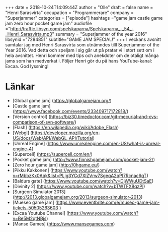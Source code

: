 +++
date = 2018-10-24T14:09:44Z
author = "Olle"
draft = false
name = "Henri Sarasvirta"
occupation = "Programmerare"
company = "Superjammer"
categories = ["episode"]
hashtags ="game jam castle game jam zero hour pocket game jam"
audiofile ="http://traffic.libsyn.com/spelskaparna/Spelskaparna_-_54_-_Henri_Sarasvirta.mp3"
summary = "Superjammer of the year 2016"
libsynid ="7284851"
subtitle="GAME JAM SPECIAL!"
+++
I veckans avsnitt samtalar jag med Henri Sarasvirta som utnämndes tilll Superjammer of the Year 2016. Vad detta och speljam i sig går ut på pratar vi i stort sett om i hela avsnittet. Henri kommer med tips och anekdoter om de otaligt många jams som han medverkat i. Följer Henri gör du på hans YouTube-kanal: Excaa. God lyssning!
# Länkar
* [Global game jam] (https://globalgamejam.org/)
* [Castle game jam] (https://www.facebook.com/events/233409717172818/)
* [Version control] (https://biz30.timedoctor.com/git-mecurial-and-cvs-comparison-of-svn-software/)
* [Flash] (https://en.wikipedia.org/wiki/Adobe_Flash)
* [Webgl] (https://developer.mozilla.org/en-US/docs/Web/API/WebGL_API/Tutorial)
* [Unreal Engine] (https://www.unrealengine.com/en-US/what-is-unreal-engine-4)
* [Supercell] (https://supercell.com/en/)
* [Pocket game jam] (http://www.finnishgamejam.com/pocket-jam-2/)
* [Zero hour game jam] (http://0hgame.eu/)
* [Pikku Kakkonen] (https://www.youtube.com/watch?v=rMbbzKx0Aqk&list=PLjg3YCd7XlZVrw7SgeqA2qPI7Rcnac6qT)
* [Baldurs gate] (https://www.youtube.com/watch?v=DjWWuUDtSaE)
* [Divinity 2] (https://www.youtube.com/watch?v=bTWTFX8qzPI)
* [Surgeon Simulator 2013] (http://2013.globalgamejam.org/2013/surgeon-simulator-2013)
* [Mueseo game jam] (https://www.eventbrite.com/e/museo-game-jam-tickets-50505263603 )
* [Excaa Youtube Channel] (https://www.youtube.com/watch?v=Be5M2qtNBjs)
* [Manse Games] (https://www.mansegames.com)
